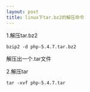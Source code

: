 ```yaml
---
layout: post
title: linux下tar.bz2的解压命令
---
```


1.解压tar.bz2

    bzip2 -d php-5.4.7.tar.bz2

解压出一个.tar文件

2.解压tar

    tar -xvf php-5.4.7.tar 